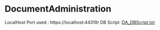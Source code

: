 # DocumentAdministration


LocalHost Port used : https://localhost:44319/
DB Script :[DA_DBScript.txt](https://github.com/AnkitaYadav04/DocumentAdministration/files/8206889/DA_DBScript.txt)
